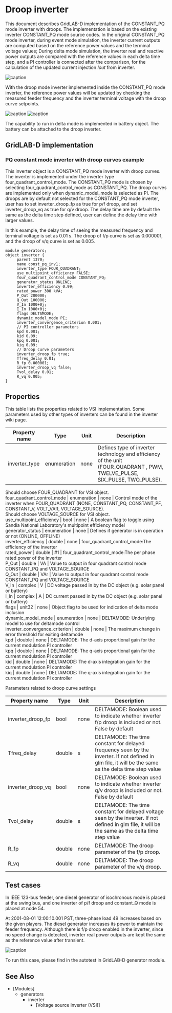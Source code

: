 # Droop inverter

This document describes GridLAB-D implementation of the CONSTANT_PQ mode inverter with droops. The implementation is based on the existing inverter CONSTANT_PQ mode source codes. In the original CONSTANT_PQ mode inverter, during event mode simulation, the inverter current outputs are computed based on the reference power values and the terminal voltage values; During delta mode simulation, the inverter real and reactive power outputs are compared with the reference values in each delta time step, and a PI controller is connected after the comparison, for the calculation of the updated current injection _Iout_ from inverter. 

![caption](../../images/Inverter_PI_control_original.png)

With the droop mode inverter implemented inside the CONSTANT_PQ mode inverter, the reference power values will be updated by checking the measured feeder frequency and the inverter terminal voltage with the droop curve setpoints. 


![caption](../../images/Inverter_p_f_droop.png)
![caption](../../images/Inverter_q_v_droop.png)


The capability to run in delta mode is implemented in battery object. The battery can be attached to the droop inverter. 

## GridLAB-D implementation

### PQ constant mode inverter with droop curves example

This inverter object is a CONSTANT_PQ mode inverter with droop curves. The inverter is implemented under the inverter type four_quadrant_control_mode. The CONSTANT_PQ mode is chosen by selecting four_quadrant_control_mode as CONSTANT_PQ. The droop curves are implemented only when dynamic_model_mode is selected as PI. The droops are by default not selected for the CONSTANT_PQ mode inverter, user has to set inverter_droop_fp as true for p/f droop, and set inverter_droop_vq as true for q/v droop. The delay time are by default the same as the delta time step defined, user can define the delay time with larger values.   
  
In this example, the delay time of seeing the measured frequency and terminal voltage is set as 0.01 s. The droop of f/p curve is set as 0.000001, and the droop of v/q curve is set as 0.005. 
    
    
    module generators;
    object inverter {
         parent 1370;
         name const_pq_inv1;
         inverter_type FOUR_QUADRANT;
         use_multipoint_efficiency FALSE;
         four_quadrant_control_mode CONSTANT_PQ;
         generator_status ONLINE;
         inverter_efficiency 0.99;
         rated_power 300 kVA;
         P_Out 200000;
         Q_Out 100000;
         V_In 1000+0j;
         I_In 1000+0j;
         flags DELTAMODE;
         dynamic_model_mode PI; 
         inverter_convergence_criterion 0.001;
         // PI controller parameters
         kpd 0.001;
         kid 0.09;
         kpq 0.001;
         kiq 0.09;
         // Droop curve parameters
         inverter_droop_fp true;
         Tfreq_delay 0.01;
         R_fp 0.000001;
         inverter_droop_vq false;
         Tvol_delay 0.01;
         R_vq 0.005;
    }
    

## Properties

This table lists the properties related to VSI implementation. Some parameters used by other types of inverters can be found in the inverter wiki page. 

Property name | Type | Unit | Description   
---|---|---|---  
inverter_type | enumeration | none | Defines type of inverter technology and efficiency of the unit (FOUR_QUADRANT , PWM, TWELVE_PULSE, SIX_PULSE, TWO_PULSE).   
Should choose FOUR_QUADRANT for VSI object.   
four_quadrant_control_mode | enumeration | none | Control mode of the inverter when FOUR_QUADRANT (NONE, CONSTANT_PQ, CONSTANT_PF, CONSTANT_V, VOLT_VAR, VOLTAGE_SOURCE).  
Should choose VOLTAGE_SOURCE for VSI object.   
use_multipoint_efficiency | bool | none | A boolean flag to toggle using Sandia National Laboratory's multipoint efficiency model   
generator_status | enumeration | none | Defines if generator is in operation or not (ONLINE, OFFLINE)   
inverter_efficiency | double | none | four_quadrant_control_mode:The efficiency of the inverter  
rated_power | double | #1 | four_quadrant_control_mode:The per phase rated power of the inverter  
P_Out | double | VA | Value to output in four quadrant control mode CONSTANT_PQ and VOLTAGE_SOURCE  
Q_Out | double | VAr | Value to output in four quadrant control mode CONSTANT_PQ and VOLTAGE_SOURCE  
V_In | complex | V | DC voltage passed in by the DC object (e.g. solar panel or battery)   
I_In | complex | A | DC current passed in by the DC object (e.g. solar panel or battery)   
flags | unit32 | none | Object flag to be used for indication of delta mode inclusion   
dynamic_model_mode | enumeration | none | DELTAMODE: Underlying model to use for deltamode control   
inverter_convergence_criterion | double | none | The maximum change in error threshold for exiting deltamode   
kpd | double | none | DELTAMODE: The d-axis proportional gain for the current modulation PI controller   
kpq | double | none | DELTAMODE: The q-axis proportional gain for the current modulation PI controller   
kid | double | none | DELTAMODE: The d-axis integration gain for the current modulation PI controller   
kiq | double | none | DELTAMODE: The q-axis integration gain for the current modulation PI controller   

Parameters related to droop curve settings   

Property name | Type | Unit | Description   
---|---|---|---  
inverter_droop_fp | bool | none | DELTAMODE: Boolean used to indicate whether inverter f/p droop is included or not. False by default   
Tfreq_delay | double | s | DELTAMODE: The time constant for delayed frequency seen by the inverter. If not defined in glm file, it will be the same as the delta time step value   
inverter_droop_vq | bool | none | DELTAMODE: Boolean used to indicate whether inverter q/v droop is included or not. False by default   
Tvol_delay | double | s | DELTAMODE: The time constant for delayed voltage seen by the inverter. If not defined in glm file, it will be the same as the delta time step value   
R_fp | double | none | DELTAMODE: The droop parameter of the f/p droop.   
R_vq | double | none | DELTAMODE: The droop parameter of the v/q droop.   
  
## Test cases

In IEEE 123-bus feeder, one diesel generator of isochronous mode is placed at the swing bus, and one inverter of p/f droop and constant_Q mode is placed at node 54.

At 2001-08-01 12:00:10.001 PST, three-phase load 49 increases based on the given players. The diesel generator increases its power to maintain the feeder frequency. Although there is f/p droop enabled in the inverter, since no speed change is detected, inverter real power outputs are kept the same as the reference value after transient.   

![caption](../../images/InverterDroop.png)

To run this case, please find in the autotest in GridLAB-D generator module. 

## See Also

  * [Modules]
    * generators
      * inverter
        * [Voltage source inverter (VSI)]

